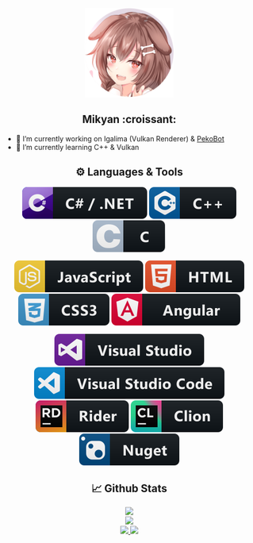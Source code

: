 
<p align="center">
  <img src="https://github.com/Mikyan0207/Mikyan0207/blob/master/icon_github.png" width="180" height="180">
  <h2 align="center">Mikyan :croissant:</h2
</p>

- 🔭 I’m currently working on Igalima (Vulkan Renderer) & [PekoBot](https://github.com/PekoBot-Inc)
- 🌱 I’m currently learning C++ & Vulkan

<h2 align="center">⚙️ Languages & Tools</h2>
<p align="center">
  <img src="https://github.com/Mikyan0207/Mikyan0207/blob/master/images/csharp_dotnet.svg"/>
  <img src="https://github.com/Mikyan0207/Mikyan0207/blob/master/images/cpp.svg"/>
  <img src="https://github.com/Mikyan0207/Mikyan0207/blob/master/images/c.svg"/>
</p>
<p align="center">
  <img src="https://github.com/Mikyan0207/Mikyan0207/blob/master/images/js.svg"/>
  <img src="https://github.com/Mikyan0207/Mikyan0207/blob/master/images/html.svg"/>
  <img src="https://github.com/Mikyan0207/Mikyan0207/blob/master/images/css3.svg"/>
  <img src="https://github.com/Mikyan0207/Mikyan0207/blob/master/images/angular2.svg"/>
</p>
<p align="center">
  <img src="https://github.com/Mikyan0207/Mikyan0207/blob/master/images/visualstudio.svg"/>
  <img src="https://github.com/Mikyan0207/Mikyan0207/blob/master/images/visualstudio_code.svg"/>
  <img src="https://github.com/Mikyan0207/Mikyan0207/blob/master/images/jetbrains_rider.svg"/>
  <img src="https://github.com/Mikyan0207/Mikyan0207/blob/master/images/jetbrains_clion.svg"/>
  <img src="https://github.com/Mikyan0207/Mikyan0207/blob/master/images/nuget.svg"/>
</p>

<h2 align="center">📈 Github Stats</h2>
<p align="center">
    <image src="https://github-readme-stats-zeta-wine.vercel.app/api?username=Mikyan0207&show_icons=true&theme=tokyonight&hide_title=true&include_all_commits=true"><br>
    <image src="https://github-readme-stats-zeta-wine.vercel.app/api/top-langs/?username=Mikyan0207&hide=objective-c,makefile&layout=compact&theme=tokyonight"><br>
    <a href="https://github.com/Mikyan0207/TwitCasting.Net.Downloader">
      <image src="https://github-readme-stats-zeta-wine.vercel.app/api/pin/?username=Mikyan0207&repo=TwitCasting.Net.Downloader&theme=tokyonight">
    </a>
    <a href="https://github.com/Mikyan0207/TwitCasting.Net">
      <image src="https://github-readme-stats-zeta-wine.vercel.app/api/pin/?username=Mikyan0207&repo=Igalima&theme=tokyonight">
    </a>
</p>
